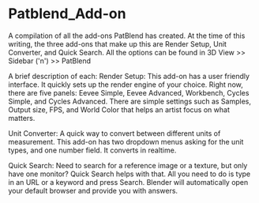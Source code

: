 # Patblend_Add-on
A compilation of all the add-ons PatBlend has created. 
At the time of this writing, the three add-ons that make up this are Render Setup, Unit Converter, and Quick Search. 
All the options can be found in 3D View >> Sidebar ('n') >> PatBlend

A brief description of each:
Render Setup:
This add-on has a user friendly interface. It quickly sets up the render engine of your choice. Right now, there are five panels: Eevee Simple, Eevee Advanced, Workbench, Cycles Simple, and Cycles Advanced. There are simple settings such as Samples, Output size, FPS, and World Color that helps an artist focus on what matters.

Unit Converter:
A quick way to convert between different units of measurement. This add-on has two dropdown menus asking for the unit types, and one number field. It converts in realtime.

Quick Search:
Need to search for a reference image or a texture, but only have one monitor? Quick Search helps with that. All you need to do is type in an URL or a keyword and press Search. Blender will automatically open your default browser and provide you with answers.
